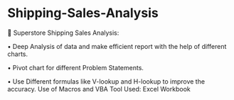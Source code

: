 # Shipping-Sales-Analysis

	Superstore Shipping Sales Analysis:

•	Deep Analysis of data and make efficient report with the help of different charts.

•	Pivot chart for different Problem Statements.

•	Use Different formulas like V-lookup and H-lookup to improve the accuracy.
Use of Macros and VBA
Tool Used: Excel Workbook
